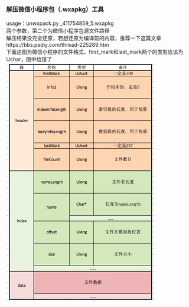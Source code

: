### 解压微信小程序包（.wxapkg）工具<br>
usage：unwxpack.py _411754859_5.wxapkg<br>
两个参数，第二个为微信小程序包源文件路径<br>
解压结果没完全还原，若想还原为编译前的内容，推荐一下这篇文章https://bbs.pediy.com/thread-225289.htm<br>
下面这图为微信小程序的文件格式，first_mark和last_mark两个的类型应该为Uchar，图中给错了<br>
 ![image](https://github.com/Bllinger/wxAppbrandUnpack/blob/master/format.png)
